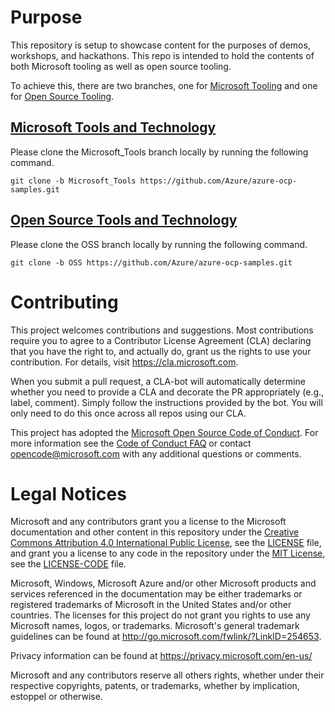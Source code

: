 # Purpose
This repository is setup to showcase content for the purposes of demos, workshops, and hackathons.
This repo is intended to hold the contents of both Microsoft tooling as well as open source tooling.

To achieve this, there are two branches, one for [Microsoft Tooling](https://github.com/Azure/azure-ocp-samples/tree/Microsoft_Tools) and one for [Open Source Tooling](https://github.com/Azure/azure-ocp-samples/tree/OSS).
## [Microsoft Tools and Technology](https://github.com/Azure/azure-ocp-samples/tree/Microsoft_Tools)
Please clone the Microsoft_Tools branch locally by running the following command.
```
git clone -b Microsoft_Tools https://github.com/Azure/azure-ocp-samples.git
```
## [Open Source Tools and Technology](https://github.com/Azure/azure-ocp-samples/tree/OSS)
Please clone the OSS branch locally by running the following command.
```
git clone -b OSS https://github.com/Azure/azure-ocp-samples.git
```
# Contributing

This project welcomes contributions and suggestions.  Most contributions require you to agree to a
Contributor License Agreement (CLA) declaring that you have the right to, and actually do, grant us
the rights to use your contribution. For details, visit https://cla.microsoft.com.

When you submit a pull request, a CLA-bot will automatically determine whether you need to provide
a CLA and decorate the PR appropriately (e.g., label, comment). Simply follow the instructions
provided by the bot. You will only need to do this once across all repos using our CLA.

This project has adopted the [Microsoft Open Source Code of Conduct](https://opensource.microsoft.com/codeofconduct/).
For more information see the [Code of Conduct FAQ](https://opensource.microsoft.com/codeofconduct/faq/) or
contact [opencode@microsoft.com](mailto:opencode@microsoft.com) with any additional questions or comments.

# Legal Notices

Microsoft and any contributors grant you a license to the Microsoft documentation and other content
in this repository under the [Creative Commons Attribution 4.0 International Public License](https://creativecommons.org/licenses/by/4.0/legalcode),
see the [LICENSE](LICENSE) file, and grant you a license to any code in the repository under the [MIT License](https://opensource.org/licenses/MIT), see the
[LICENSE-CODE](LICENSE-CODE) file.

Microsoft, Windows, Microsoft Azure and/or other Microsoft products and services referenced in the documentation
may be either trademarks or registered trademarks of Microsoft in the United States and/or other countries.
The licenses for this project do not grant you rights to use any Microsoft names, logos, or trademarks.
Microsoft's general trademark guidelines can be found at http://go.microsoft.com/fwlink/?LinkID=254653.

Privacy information can be found at https://privacy.microsoft.com/en-us/

Microsoft and any contributors reserve all others rights, whether under their respective copyrights, patents,
or trademarks, whether by implication, estoppel or otherwise.
